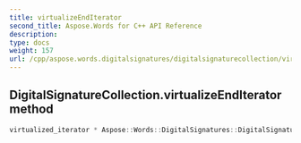 ```yaml
---
title: virtualizeEndIterator
second_title: Aspose.Words for C++ API Reference
description: 
type: docs
weight: 157
url: /cpp/aspose.words.digitalsignatures/digitalsignaturecollection/virtualizeenditerator/
---
```

## DigitalSignatureCollection.virtualizeEndIterator method




```cpp
virtualized_iterator * Aspose::Words::DigitalSignatures::DigitalSignatureCollection::virtualizeEndIterator() override
```

